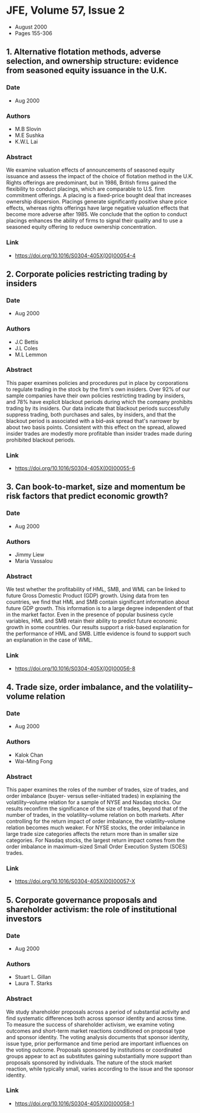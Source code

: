 # JFE, Volume 57, Issue 2
- August 2000
- Pages 155-306

## 1. Alternative flotation methods, adverse selection, and ownership structure: evidence from seasoned equity issuance in the U.K.
### Date
- Aug 2000
### Authors
- M.B Slovin
- M.E Sushka
- K.W.L Lai
### Abstract
We examine valuation effects of announcements of seasoned equity issuance and assess the impact of the choice of flotation method in the U.K. Rights offerings are predominant, but in 1986, British firms gained the flexibility to conduct placings, which are comparable to U.S. firm commitment offerings. A placing is a fixed-price bought deal that increases ownership dispersion. Placings generate significantly positive share price effects, whereas rights offerings have large negative valuation effects that become more adverse after 1985. We conclude that the option to conduct placings enhances the ability of firms to signal their quality and to use a seasoned equity offering to reduce ownership concentration.
### Link
- https://doi.org/10.1016/S0304-405X(00)00054-4

## 2. Corporate policies restricting trading by insiders
### Date
- Aug 2000
### Authors
- J.C Bettis
- J.L Coles
- M.L Lemmon
### Abstract
This paper examines policies and procedures put in place by corporations to regulate trading in the stock by the firm's own insiders. Over 92% of our sample companies have their own policies restricting trading by insiders, and 78% have explicit blackout periods during which the company prohibits trading by its insiders. Our data indicate that blackout periods successfully suppress trading, both purchases and sales, by insiders, and that the blackout period is associated with a bid–ask spread that's narrower by about two basis points. Consistent with this effect on the spread, allowed insider trades are modestly more profitable than insider trades made during prohibited blackout periods.
### Link
- https://doi.org/10.1016/S0304-405X(00)00055-6

## 3. Can book-to-market, size and momentum be risk factors that predict economic growth?
### Date
- Aug 2000
### Authors
- Jimmy Liew
- Maria Vassalou
### Abstract
We test whether the profitability of HML, SMB, and WML can be linked to future Gross Domestic Product (GDP) growth. Using data from ten countries, we find that HML and SMB contain significant information about future GDP growth. This information is to a large degree independent of that in the market factor. Even in the presence of popular business cycle variables, HML and SMB retain their ability to predict future economic growth in some countries. Our results support a risk-based explanation for the performance of HML and SMB. Little evidence is found to support such an explanation in the case of WML.
### Link
- https://doi.org/10.1016/S0304-405X(00)00056-8

## 4. Trade size, order imbalance, and the volatility–volume relation
### Date
- Aug 2000
### Authors
- Kalok Chan
- Wai-Ming Fong
### Abstract
This paper examines the roles of the number of trades, size of trades, and order imbalance (buyer- versus seller-initiated trades) in explaining the volatility–volume relation for a sample of NYSE and Nasdaq stocks. Our results reconfirm the significance of the size of trades, beyond that of the number of trades, in the volatility–volume relation on both markets. After controlling for the return impact of order imbalance, the volatility–volume relation becomes much weaker. For NYSE stocks, the order imbalance in large trade size categories affects the return more than in smaller size categories. For Nasdaq stocks, the largest return impact comes from the order imbalance in maximum-sized Small Order Execution System (SOES) trades.
### Link
- https://doi.org/10.1016/S0304-405X(00)00057-X

## 5. Corporate governance proposals and shareholder activism: the role of institutional investors
### Date
- Aug 2000
### Authors
- Stuart L. Gillan
- Laura T. Starks
### Abstract
We study shareholder proposals across a period of substantial activity and find systematic differences both across sponsor identity and across time. To measure the success of shareholder activism, we examine voting outcomes and short-term market reactions conditioned on proposal type and sponsor identity. The voting analysis documents that sponsor identity, issue type, prior performance and time period are important influences on the voting outcome. Proposals sponsored by institutions or coordinated groups appear to act as substitutes gaining substantially more support than proposals sponsored by individuals. The nature of the stock market reaction, while typically small, varies according to the issue and the sponsor identity.
### Link
- https://doi.org/10.1016/S0304-405X(00)00058-1

